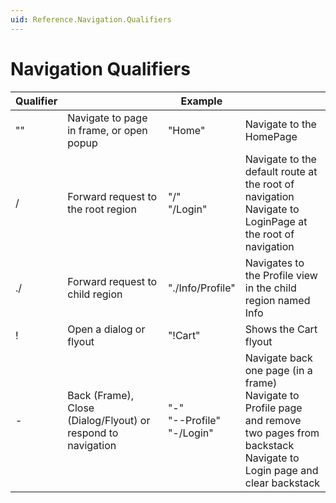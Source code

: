 ```yaml
---
uid: Reference.Navigation.Qualifiers
---
```


# Navigation Qualifiers

| Qualifier |                                                              | Example          |                                                              |
|-----------|--------------------------------------------------------------|------------------|--------------------------------------------------------------|
| ""        | Navigate to page in frame, or open popup                     | "Home"           | Navigate to the HomePage                                     |
| /         | Forward request to the root region                           | "/"<br>"/Login"  | Navigate to the default route at the root of navigation<br>Navigate to LoginPage at the root of navigation |
| ./        | Forward request to child region                              | "./Info/Profile" | Navigates to the Profile view in the child region named Info |
| !         | Open a dialog or flyout                                      | "!Cart"          | Shows the Cart flyout                                        |
| -         | Back (Frame), Close (Dialog/Flyout) or respond to navigation | "-"<br>"--Profile"<br>"-/Login" | Navigate back one page (in a frame)<br>Navigate to Profile page and remove two pages from backstack<br>Navigate to Login page and clear backstack |
